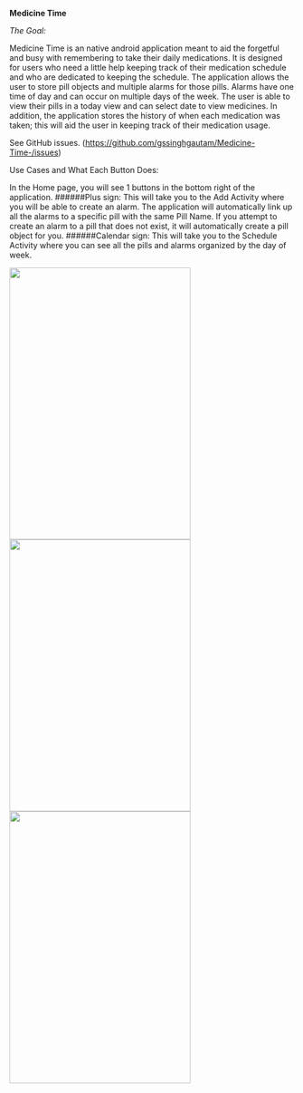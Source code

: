 **Medicine Time**

_The Goal:_

Medicine Time is an native android application meant to aid the forgetful and busy with remembering to take their daily medications. It is designed for users who need a little help keeping track of their medication schedule and who are dedicated to keeping the schedule. The application allows the user to store pill objects and multiple alarms for those pills. Alarms have one time of day and can occur on multiple days of the week. The user is able to view their pills in a today view and can select date to view medicines. In addition, the application stores the history of when each medication was taken; this will aid the user in keeping track of their medication usage.


See GitHub issues. (https://github.com/gssinghgautam/Medicine-Time-/issues)

Use Cases and What Each Button Does:

In the Home page, you will see 1 buttons in the bottom right of the application. ######Plus sign: This will take you to the Add Activity where you will be able to create an alarm. The application will automatically link up all the alarms to a specific pill with the same Pill Name. If you attempt to create an alarm to a pill that does not exist, it will automatically create a pill object for you. ######Calendar sign: This will take you to the Schedule Activity where you can see all the pills and alarms organized by the day of week.


<img src="https://raw.githubusercontent.com/gssinghgautam/Medicine-Time-/master/arts/Screenshot_2017-08-03-16-16-17-091_com.gautam.medicinetime.mock.png" height="480" width="320"/> <img src="https://raw.githubusercontent.com/gssinghgautam/Medicine-Time-/master/arts/Screenshot_2017-08-03-16-16-06-694_com.gautam.medicinetime.mock.png" height="480" width="320"/> <img src="https://raw.githubusercontent.com/gssinghgautam/Medicine-Time-/master/arts/Screenshot_2017-08-03-16-16-28-924_com.gautam.medicinetime.mock.png" height="480" width="320"/>
